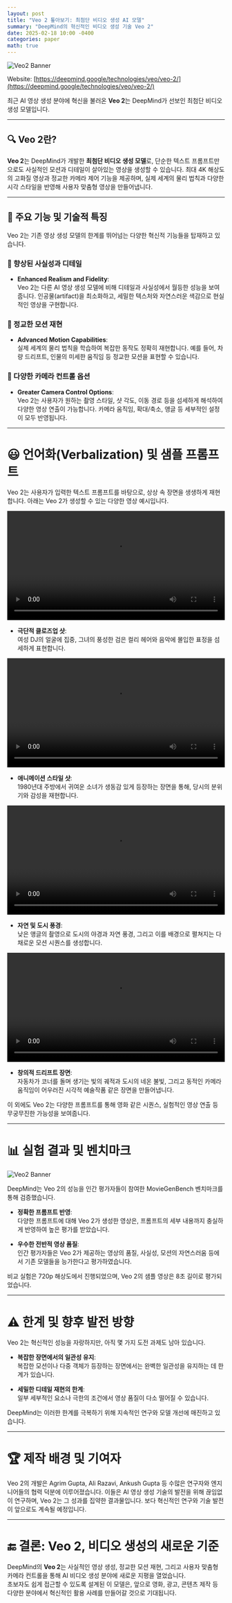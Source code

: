 ```yaml
---
layout: post  
title: "Veo 2 톺아보기: 최첨단 비디오 생성 AI 모델"  
summary: "DeepMind의 혁신적인 비디오 생성 기술 Veo 2"  
date: 2025-02-18 10:00 -0400  
categories: paper  
math: true  
---
```




![Veo2 Banner](/assets/img/post_img/veo2/1.PNG)



Website: [https://deepmind.google/technologies/veo/veo-2/](https://deepmind.google/technologies/veo/veo-2/)

최근 AI 영상 생성 분야에 혁신을 불러온 **Veo 2**는 DeepMind가 선보인 최첨단 비디오 생성 모델입니다. 


---

## 🔍 Veo 2란?

**Veo 2**는 DeepMind가 개발한 **최첨단 비디오 생성 모델**로, 단순한 텍스트 프롬프트만으로도 사실적인 모션과 디테일이 살아있는 영상을 생성할 수 있습니다. 최대 4K 해상도의 고화질 영상과 정교한 카메라 제어 기능을 제공하며, 실제 세계의 물리 법칙과 다양한 시각 스타일을 반영해 사용자 맞춤형 영상을 만들어냅니다. 

---

## 🚀 주요 기능 및 기술적 특징

Veo 2는 기존 영상 생성 모델의 한계를 뛰어넘는 다양한 혁신적 기능들을 탑재하고 있습니다.

### 🎯 향상된 사실성과 디테일

- **Enhanced Realism and Fidelity**:  
  Veo 2는 다른 AI 영상 생성 모델에 비해 디테일과 사실성에서 월등한 성능을 보여줍니다. 인공물(artifact)을 최소화하고, 세밀한 텍스처와 자연스러운 색감으로 현실적인 영상을 구현합니다.

### 🎯 정교한 모션 재현

- **Advanced Motion Capabilities**:  
  실제 세계의 물리 법칙을 학습하여 복잡한 동작도 정확히 재현합니다. 예를 들어, 차량 드리프트, 인물의 미세한 움직임 등 정교한 모션을 표현할 수 있습니다. 

### 🎯 다양한 카메라 컨트롤 옵션

- **Greater Camera Control Options**:  
  Veo 2는 사용자가 원하는 촬영 스타일, 샷 각도, 이동 경로 등을 섬세하게 해석하여 다양한 영상 연출이 가능합니다. 카메라 움직임, 확대/축소, 앵글 등 세부적인 설정이 모두 반영됩니다.

---

# 😃 언어화(Verbalization) 및 샘플 프롬프트

Veo 2는 사용자가 입력한 텍스트 프롬프트를 바탕으로, 상상 속 장면을 생생하게 재현합니다. 아래는 Veo 2가 생성할 수 있는 다양한 영상 예시입니다.



<video src="/assets/img/post_img/veo2/1.webm" width="100%" height="auto" controls></video>



- **극단적 클로즈업 샷**:  
  여성 DJ의 얼굴에 집중, 그녀의 풍성한 검은 컬리 헤어와 음악에 몰입한 표정을 섬세하게 표현합니다.



<video src="/assets/img/post_img/veo2/2.webm" width="100%" height="auto" controls></video>



- **애니메이션 스타일 샷**:  
  1980년대 주방에서 귀여운 소녀가 생동감 있게 등장하는 장면을 통해, 당시의 분위기와 감성을 재현합니다.



<video src="/assets/img/post_img/veo2/3.webm" width="100%" height="auto" controls></video>




- **자연 및 도시 풍경**:  
  낮은 앵글의 촬영으로 도시의 야경과 자연 풍경, 그리고 이를 배경으로 펼쳐지는 다채로운 모션 시퀀스를 생성합니다.



<video src="/assets/img/post_img/veo2/4.webm" width="100%" height="auto" controls></video>



- **창의적 드리프트 장면**:  
  자동차가 코너를 돌며 생기는 빛의 궤적과 도시의 네온 불빛, 그리고 동적인 카메라 움직임이 어우러진 시각적 예술작품 같은 장면을 만들어냅니다. 

이 외에도 Veo 2는 다양한 프롬프트를 통해 영화 같은 시퀀스, 실험적인 영상 연출 등 무궁무진한 가능성을 보여줍니다.

---

# 📊 실험 결과 및 벤치마크



![Veo2 Banner](/assets/img/post_img/veo2/2.PNG)



DeepMind는 Veo 2의 성능을 인간 평가자들이 참여한 MovieGenBench 벤치마크를 통해 검증했습니다.  

- **정확한 프롬프트 반영**:  
  다양한 프롬프트에 대해 Veo 2가 생성한 영상은, 프롬프트의 세부 내용까지 충실하게 반영하여 높은 평가를 받았습니다.

- **우수한 전반적 영상 품질**:  
  인간 평가자들은 Veo 2가 제공하는 영상의 품질, 사실성, 모션의 자연스러움 등에서 기존 모델들을 능가한다고 평가하였습니다.

비교 실험은 720p 해상도에서 진행되었으며, Veo 2의 샘플 영상은 8초 길이로 평가되었습니다.

---

# ⚠️ 한계 및 향후 발전 방향

Veo 2는 혁신적인 성능을 자랑하지만, 아직 몇 가지 도전 과제도 남아 있습니다.

- **복잡한 장면에서의 일관성 유지**:  
  복잡한 모션이나 다중 객체가 등장하는 장면에서는 완벽한 일관성을 유지하는 데 한계가 있습니다.

- **세밀한 디테일 재현의 한계**:  
  일부 세부적인 요소나 극한의 조건에서 영상 품질이 다소 떨어질 수 있습니다.

DeepMind는 이러한 한계를 극복하기 위해 지속적인 연구와 모델 개선에 매진하고 있습니다.

---

# 🏆 제작 배경 및 기여자

Veo 2의 개발은 Agrim Gupta, Ali Razavi, Ankush Gupta 등 수많은 연구자와 엔지니어들의 협력 덕분에 이루어졌습니다. 이들은 AI 영상 생성 기술의 발전을 위해 끊임없이 연구하며, Veo 2는 그 성과를 집약한 결과물입니다. 보다 혁신적인 연구와 기술 발전이 앞으로도 계속될 예정입니다.

---

# 🔚 결론: Veo 2, 비디오 생성의 새로운 기준

DeepMind의 **Veo 2**는 사실적인 영상 생성, 정교한 모션 재현, 그리고 사용자 맞춤형 카메라 컨트롤을 통해 AI 비디오 생성 분야에 새로운 지평을 열었습니다.  
초보자도 쉽게 접근할 수 있도록 설계된 이 모델은, 앞으로 영화, 광고, 콘텐츠 제작 등 다양한 분야에서 혁신적인 활용 사례를 만들어갈 것으로 기대됩니다.
